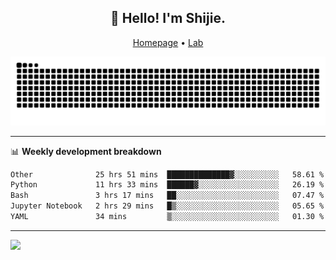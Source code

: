 <h2 align="center">👋 Hello! I'm Shijie.</h2>
<p align="center">
  <a href="https://xu-shi-jie.github.io"> Homepage</a> •
  <a href="https://onodalab.ees.hokudai.ac.jp"> Lab </a>
</p>

![Snake animation](https://github.com/xu-shi-jie/xu-shi-jie/blob/output/github-snake.svg)


-------

📊 **Weekly development breakdown**
<!--START_SECTION:waka-->

```txt
Other              25 hrs 51 mins  ██████████████▓░░░░░░░░░░   58.61 %
Python             11 hrs 33 mins  ██████▓░░░░░░░░░░░░░░░░░░   26.19 %
Bash               3 hrs 17 mins   ██░░░░░░░░░░░░░░░░░░░░░░░   07.47 %
Jupyter Notebook   2 hrs 29 mins   █▒░░░░░░░░░░░░░░░░░░░░░░░   05.65 %
YAML               34 mins         ▒░░░░░░░░░░░░░░░░░░░░░░░░   01.30 %
```

<!--END_SECTION:waka-->

-------
![](https://komarev.com/ghpvc/?username=xu-shi-jie&style=flat-square&color=blue) 
